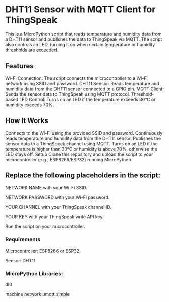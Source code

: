 # DHT11 Sensor with MQTT Client for ThingSpeak
This is a MicroPython script that reads temperature and humidity data from a DHT11 sensor and publishes the data to ThingSpeak via MQTT. The script also controls an LED, turning it on when certain temperature or humidity thresholds are exceeded.

## Features
Wi-Fi Connection: The script connects the microcontroller to a Wi-Fi network using SSID and password.
DHT11 Sensor: Reads temperature and humidity data from the DHT11 sensor connected to a GPIO pin.
MQTT Client: Sends the sensor data to ThingSpeak using MQTT protocol.
Threshold-based LED Control: Turns on an LED if the temperature exceeds 30°C or humidity exceeds 70%.

## How It Works
Connects to the Wi-Fi using the provided SSID and password.
Continuously reads temperature and humidity data from the DHT11 sensor.
Publishes the sensor data to a ThingSpeak channel using MQTT.
Turns on an LED if the temperature is higher than 30°C or humidity is above 70%, otherwise the LED stays off.
Setup
Clone this repository and upload the script to your microcontroller (e.g., ESP8266/ESP32) running MicroPython.

## Replace the following placeholders in the script:

NETWORK NAME with your Wi-Fi SSID.

NETWORK PASSWORD with your Wi-Fi password.

YOUR CHANNEL with your ThingSpeak channel ID.

YOUR KEY with your ThingSpeak write API key.

Run the script on your microcontroller.

### Requirements
Microcontroller: ESP8266 or ESP32

Sensor: DHT11

### MicroPython Libraries:
dht

machine
network
umqtt.simple
